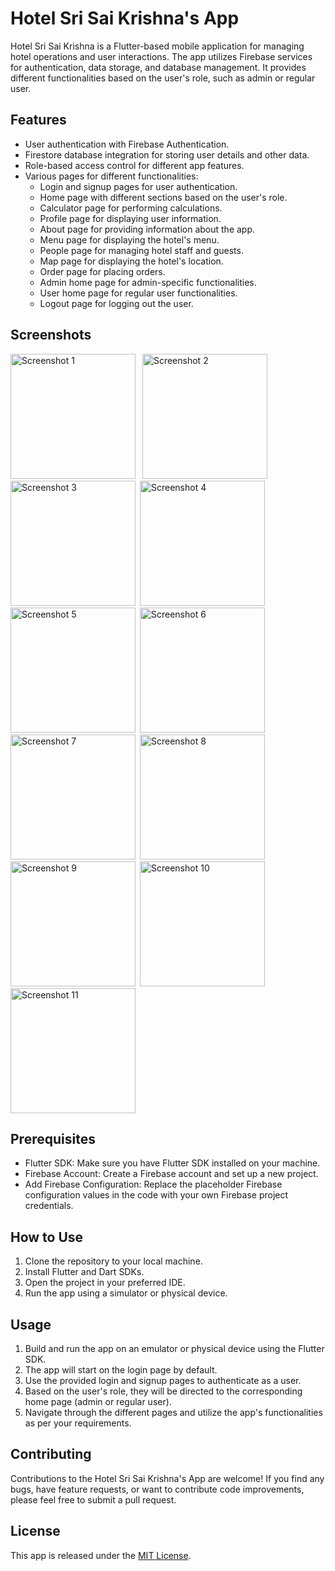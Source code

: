 # Hotel Sri Sai Krishna's App

Hotel Sri Sai Krishna is a Flutter-based mobile application for managing hotel operations and user interactions. The app utilizes Firebase services for authentication, data storage, and database management. It provides different functionalities based on the user's role, such as admin or regular user.

## Features

- User authentication with Firebase Authentication.
- Firestore database integration for storing user details and other data.
- Role-based access control for different app features.
- Various pages for different functionalities:
  - Login and signup pages for user authentication.
  - Home page with different sections based on the user's role.
  - Calculator page for performing calculations.
  - Profile page for displaying user information.
  - About page for providing information about the app.
  - Menu page for displaying the hotel's menu.
  - People page for managing hotel staff and guests.
  - Map page for displaying the hotel's location.
  - Order page for placing orders.
  - Admin home page for admin-specific functionalities.
  - User home page for regular user functionalities.
  - Logout page for logging out the user.

## Screenshots

<!-- ![Screenshot 1](screenshots/Screenshot_2023-06-26-18-09-31-64_805b73677197c22b4b29fce74c27d14a.jpg)
![Screenshot 2](screenshots/Screenshot_2023-06-26-18-43-32-70_805b73677197c22b4b29fce74c27d14a.jpg)
![Screenshot 3](screenshots/Screenshot_2023-06-26-18-43-34-85_805b73677197c22b4b29fce74c27d14a.jpg)
![Screenshot 4](screenshots/Screenshot_2023-06-26-18-43-38-09_805b73677197c22b4b29fce74c27d14a.jpg)
![Screenshot 5](screenshots/Screenshot_2023-06-26-18-43-41-64_805b73677197c22b4b29fce74c27d14a.jpg)
![Screenshot 6](screenshots/Screenshot_2023-06-26-18-43-47-15_805b73677197c22b4b29fce74c27d14a.jpg)
![Screenshot 7](screenshots/Screenshot_2023-06-26-18-43-55-38_805b73677197c22b4b29fce74c27d14a.jpg)
![Screenshot 8](screenshots/Screenshot_2023-06-26-18-43-59-00_805b73677197c22b4b29fce74c27d14a.jpg)
![Screenshot 9](screenshots/Screenshot_2023-06-26-18-44-02-12_805b73677197c22b4b29fce74c27d14a.jpg)
![Screenshot 10](screenshots/Screenshot_2023-06-26-18-44-12-03_805b73677197c22b4b29fce74c27d14a.jpg)
![Screenshot 11](screenshots/Screenshot_2023-06-26-18-44-29-96_805b73677197c22b4b29fce74c27d14a.jpg) -->

<img src="screenshots/Screenshot_2023-06-26-18-09-31-64_805b73677197c22b4b29fce74c27d14a.jpg" alt="Screenshot 1" width="200"> &ensp;<img src="screenshots/Screenshot_2023-06-26-18-43-32-70_805b73677197c22b4b29fce74c27d14a.jpg" alt="Screenshot 2" width="200">&ensp;<img src="screenshots/Screenshot_2023-06-26-18-43-34-85_805b73677197c22b4b29fce74c27d14a.jpg" alt="Screenshot 3" width="200">&ensp;<img src="screenshots/Screenshot_2023-06-26-18-43-38-09_805b73677197c22b4b29fce74c27d14a.jpg" alt="Screenshot 4" width="200">&ensp;<img src="screenshots/Screenshot_2023-06-26-18-43-41-64_805b73677197c22b4b29fce74c27d14a.jpg" alt="Screenshot 5" width="200">&ensp;<img src="screenshots/Screenshot_2023-06-26-18-43-47-15_805b73677197c22b4b29fce74c27d14a.jpg" alt="Screenshot 6" width="200">&ensp;<img src="screenshots/Screenshot_2023-06-26-18-43-55-38_805b73677197c22b4b29fce74c27d14a.jpg" alt="Screenshot 7" width="200">&ensp;<img src="screenshots/Screenshot_2023-06-26-18-43-59-00_805b73677197c22b4b29fce74c27d14a.jpg" alt="Screenshot 8" width="200">&ensp;<img src="screenshots/Screenshot_2023-06-26-18-44-02-12_805b73677197c22b4b29fce74c27d14a.jpg" alt="Screenshot 9" width="200">&ensp;<img src="screenshots/Screenshot_2023-06-26-18-44-12-03_805b73677197c22b4b29fce74c27d14a.jpg" alt="Screenshot 10" width="200">&ensp;<img src="screenshots/Screenshot_2023-06-26-18-44-29-96_805b73677197c22b4b29fce74c27d14a.jpg" alt="Screenshot 11" width="200">




## Prerequisites

- Flutter SDK: Make sure you have Flutter SDK installed on your machine.
- Firebase Account: Create a Firebase account and set up a new project.
- Add Firebase Configuration: Replace the placeholder Firebase configuration values in the code with your own Firebase project credentials.


## How to Use

1. Clone the repository to your local machine.
2. Install Flutter and Dart SDKs.
3. Open the project in your preferred IDE.
4. Run the app using a simulator or physical device.

## Usage

1. Build and run the app on an emulator or physical device using the Flutter SDK.
2. The app will start on the login page by default.
3. Use the provided login and signup pages to authenticate as a user.
4. Based on the user's role, they will be directed to the corresponding home page (admin or regular user).
5. Navigate through the different pages and utilize the app's functionalities as per your requirements.

## Contributing

Contributions to the Hotel Sri Sai Krishna's App are welcome! If you find any bugs, have feature requests, or want to contribute code improvements, please feel free to submit a pull request.

## License

This app is released under the [MIT License](LICENSE).
